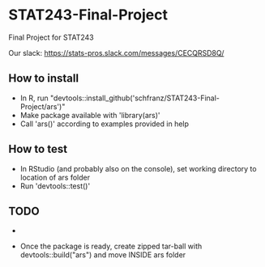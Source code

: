 # STAT243-Final-Project
Final Project for STAT243

Our slack: https://stats-pros.slack.com/messages/CECQRSD8Q/

## How to install
* In R, run "devtools::install_github('schfranz/STAT243-Final-Project/ars')"
* Make package available with 'library(ars)'
* Call 'ars()' according to examples provided in help

## How to test
* In RStudio (and probably also on the console), set working directory to location of ars folder
* Run 'devtools::test()'

## TODO
*

* Once the package is ready, create zipped tar-ball with devtools::build("ars") and move INSIDE ars folder
